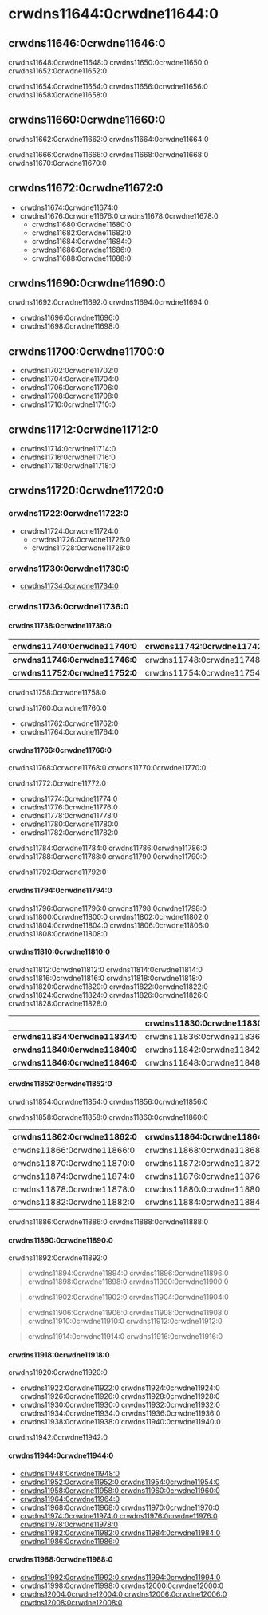 # crwdns11644:0crwdne11644:0
## crwdns11646:0crwdne11646:0
crwdns11648:0crwdne11648:0 crwdns11650:0crwdne11650:0 crwdns11652:0crwdne11652:0

crwdns11654:0crwdne11654:0 crwdns11656:0crwdne11656:0 crwdns11658:0crwdne11658:0

## crwdns11660:0crwdne11660:0
crwdns11662:0crwdne11662:0 crwdns11664:0crwdne11664:0

crwdns11666:0crwdne11666:0 crwdns11668:0crwdne11668:0 crwdns11670:0crwdne11670:0

## crwdns11672:0crwdne11672:0
- crwdns11674:0crwdne11674:0
- crwdns11676:0crwdne11676:0 crwdns11678:0crwdne11678:0
    - crwdns11680:0crwdne11680:0
    - crwdns11682:0crwdne11682:0
    - crwdns11684:0crwdne11684:0
    - crwdns11686:0crwdne11686:0
    - crwdns11688:0crwdne11688:0

## crwdns11690:0crwdne11690:0
crwdns11692:0crwdne11692:0 crwdns11694:0crwdne11694:0
- crwdns11696:0crwdne11696:0
- crwdns11698:0crwdne11698:0

## crwdns11700:0crwdne11700:0
- crwdns11702:0crwdne11702:0
- crwdns11704:0crwdne11704:0
- crwdns11706:0crwdne11706:0
- crwdns11708:0crwdne11708:0
- crwdns11710:0crwdne11710:0

## crwdns11712:0crwdne11712:0
- crwdns11714:0crwdne11714:0
- crwdns11716:0crwdne11716:0
- crwdns11718:0crwdne11718:0

## crwdns11720:0crwdne11720:0
### crwdns11722:0crwdne11722:0
- crwdns11724:0crwdne11724:0
    - crwdns11726:0crwdne11726:0
    - crwdns11728:0crwdne11728:0

### crwdns11730:0crwdne11730:0
- [crwdns11734:0crwdne11734:0](crwdns11732:0crwdne11732:0)

### crwdns11736:0crwdne11736:0

#### crwdns11738:0crwdne11738:0
| crwdns11740:0crwdne11740:0     | **crwdns11742:0crwdne11742:0** | **crwdns11744:0crwdne11744:0** |
| ------------------------------ | ------------------------------ | ------------------------------ |
| **crwdns11746:0crwdne11746:0** | crwdns11748:0crwdne11748:0     | crwdns11750:0crwdne11750:0     |
| **crwdns11752:0crwdne11752:0** | crwdns11754:0crwdne11754:0     | crwdns11756:0crwdne11756:0     |

crwdns11758:0crwdne11758:0

crwdns11760:0crwdne11760:0
- crwdns11762:0crwdne11762:0
- crwdns11764:0crwdne11764:0

#### crwdns11766:0crwdne11766:0
crwdns11768:0crwdne11768:0 crwdns11770:0crwdne11770:0

crwdns11772:0crwdne11772:0
  - crwdns11774:0crwdne11774:0
  - crwdns11776:0crwdne11776:0
  - crwdns11778:0crwdne11778:0
  - crwdns11780:0crwdne11780:0
  - crwdns11782:0crwdne11782:0

crwdns11784:0crwdne11784:0 crwdns11786:0crwdne11786:0 crwdns11788:0crwdne11788:0 crwdns11790:0crwdne11790:0

crwdns11792:0crwdne11792:0

#### crwdns11794:0crwdne11794:0
crwdns11796:0crwdne11796:0 crwdns11798:0crwdne11798:0 crwdns11800:0crwdne11800:0 crwdns11802:0crwdne11802:0 crwdns11804:0crwdne11804:0 crwdns11806:0crwdne11806:0 crwdns11808:0crwdne11808:0

#### crwdns11810:0crwdne11810:0
crwdns11812:0crwdne11812:0 crwdns11814:0crwdne11814:0 crwdns11816:0crwdne11816:0 crwdns11818:0crwdne11818:0 crwdns11820:0crwdne11820:0 crwdns11822:0crwdne11822:0 crwdns11824:0crwdne11824:0 crwdns11826:0crwdne11826:0 crwdns11828:0crwdne11828:0

|                                | crwdns11830:0crwdne11830:0 | crwdns11832:0crwdne11832:0 |
| ------------------------------ | -------------------------- | -------------------------- |
| **crwdns11834:0crwdne11834:0** | crwdns11836:0crwdne11836:0 | crwdns11838:0crwdne11838:0 |
| **crwdns11840:0crwdne11840:0** | crwdns11842:0crwdne11842:0 | crwdns11844:0crwdne11844:0 |
| **crwdns11846:0crwdne11846:0** | crwdns11848:0crwdne11848:0 | crwdns11850:0crwdne11850:0 |

#### crwdns11852:0crwdne11852:0
crwdns11854:0crwdne11854:0 crwdns11856:0crwdne11856:0

crwdns11858:0crwdne11858:0 crwdns11860:0crwdne11860:0

| crwdns11862:0crwdne11862:0 | crwdns11864:0crwdne11864:0 |
| -------------------------- | -------------------------- |
| crwdns11866:0crwdne11866:0 | crwdns11868:0crwdne11868:0 |
| crwdns11870:0crwdne11870:0 | crwdns11872:0crwdne11872:0 |
| crwdns11874:0crwdne11874:0 | crwdns11876:0crwdne11876:0 |
| crwdns11878:0crwdne11878:0 | crwdns11880:0crwdne11880:0 |
| crwdns11882:0crwdne11882:0 | crwdns11884:0crwdne11884:0 |

crwdns11886:0crwdne11886:0 crwdns11888:0crwdne11888:0

#### crwdns11890:0crwdne11890:0
crwdns11892:0crwdne11892:0

> crwdns11894:0crwdne11894:0 crwdns11896:0crwdne11896:0 crwdns11898:0crwdne11898:0 crwdns11900:0crwdne11900:0

> crwdns11902:0crwdne11902:0 crwdns11904:0crwdne11904:0

> crwdns11906:0crwdne11906:0 crwdns11908:0crwdne11908:0 crwdns11910:0crwdne11910:0 crwdns11912:0crwdne11912:0

> crwdns11914:0crwdne11914:0 crwdns11916:0crwdne11916:0

#### crwdns11918:0crwdne11918:0
crwdns11920:0crwdne11920:0
- crwdns11922:0crwdne11922:0 crwdns11924:0crwdne11924:0 crwdns11926:0crwdne11926:0 crwdns11928:0crwdne11928:0
- crwdns11930:0crwdne11930:0 crwdns11932:0crwdne11932:0 crwdns11934:0crwdne11934:0 crwdns11936:0crwdne11936:0
- crwdns11938:0crwdne11938:0 crwdns11940:0crwdne11940:0

crwdns11942:0crwdne11942:0

#### crwdns11944:0crwdne11944:0
- [crwdns11948:0crwdne11948:0](crwdns11946:0crwdne11946:0)
- [crwdns11952:0crwdne11952:0 crwdns11954:0crwdne11954:0](crwdns11950:0crwdne11950:0)
- [crwdns11958:0crwdne11958:0 crwdns11960:0crwdne11960:0](crwdns11956:0crwdne11956:0)
- [crwdns11964:0crwdne11964:0](crwdns11962:0crwdne11962:0)
- [crwdns11968:0crwdne11968:0 crwdns11970:0crwdne11970:0](crwdns11966:0crwdne11966:0)
- [crwdns11974:0crwdne11974:0 crwdns11976:0crwdne11976:0 crwdns11978:0crwdne11978:0](crwdns14138:0crwdne14138:0)
- [crwdns11982:0crwdne11982:0 crwdns11984:0crwdne11984:0 crwdns11986:0crwdne11986:0](crwdns14140:0crwdne14140:0)

#### crwdns11988:0crwdne11988:0
- [crwdns11992:0crwdne11992:0 crwdns11994:0crwdne11994:0](crwdns11990:0crwdne11990:0)
- [crwdns11998:0crwdne11998:0 crwdns12000:0crwdne12000:0](crwdns11996:0crwdne11996:0)
- [crwdns12004:0crwdne12004:0 crwdns12006:0crwdne12006:0 crwdns12008:0crwdne12008:0](crwdns12002:0crwdne12002:0)

